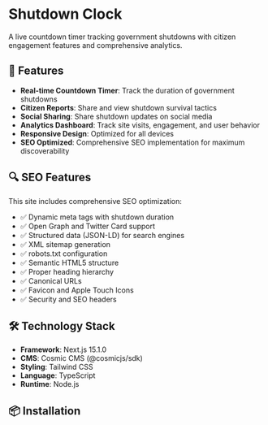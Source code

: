 # Shutdown Clock

A live countdown timer tracking government shutdowns with citizen engagement features and comprehensive analytics.

## 🚀 Features

- **Real-time Countdown Timer**: Track the duration of government shutdowns
- **Citizen Reports**: Share and view shutdown survival tactics
- **Social Sharing**: Share shutdown updates on social media
- **Analytics Dashboard**: Track site visits, engagement, and user behavior
- **Responsive Design**: Optimized for all devices
- **SEO Optimized**: Comprehensive SEO implementation for maximum discoverability

## 🔍 SEO Features

This site includes comprehensive SEO optimization:

- ✅ Dynamic meta tags with shutdown duration
- ✅ Open Graph and Twitter Card support
- ✅ Structured data (JSON-LD) for search engines
- ✅ XML sitemap generation
- ✅ robots.txt configuration
- ✅ Semantic HTML5 structure
- ✅ Proper heading hierarchy
- ✅ Canonical URLs
- ✅ Favicon and Apple Touch Icons
- ✅ Security and SEO headers

## 🛠️ Technology Stack

- **Framework**: Next.js 15.1.0
- **CMS**: Cosmic CMS (@cosmicjs/sdk)
- **Styling**: Tailwind CSS
- **Language**: TypeScript
- **Runtime**: Node.js

## 📦 Installation